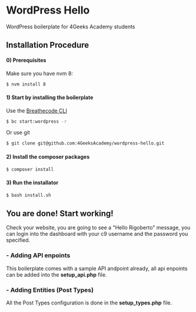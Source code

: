 # WordPress Hello

WordPress boilerplate for 4Geeks Academy students

## Installation Procedure

#### 0) Prerequisites

Make sure you have nvm 8:
```bash
$ nvm install 8
```

#### 1) Start by installing the boilerplate

Use the [Breathecode CLI](https://github.com/breatheco-de/breathecode-cli)
```bash
$ bc start:wordpress -r
```
Or use git
```bash
$ git clone git@github.com:4GeeksAcademy/wordpress-hello.git
```

#### 2) Install the composer packages
```bash
$ composer install
```

#### 3) Run the installator
```bash
$ bash install.sh
```

## You are done! Start working!

Check your website, you are going to see a "Hello Rigoberto" message, you can login into the dashboard with your c9 username and the password you specified.

### - Adding API enpoints
This boilerplate comes with a sample API andpoint already, all api enpoints can be added into the **setup_api.php** file.

### - Adding Entities (Post Types)
All the Post Types configuration is done in the **setup_types.php** file.
